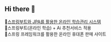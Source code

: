 ## Hi there 👋

🌱[스프링부트와 JPA를 활용한 온라인 학습관리 시스템](http://탄력적IP:PORT/루트디렉토리(프로젝트명)/)<br />
🌱스프링부트(온라인 학습) + Ai 추천서비스 적용<br />
🌱스프링 프레임워크를 활용한 온라인 휴대폰 판매 사이트
<!--
**gane2e/gane2e** is a ✨ _special_ ✨ repository because its `README.md` (this file) appears on your GitHub profile.

Here are some ideas to get you started:

- 🔭 I’m currently working on ...
- 🌱 I’m currently learning ...
- 👯 I’m looking to collaborate on ...
- 🤔 I’m looking for help with ...
- 💬 Ask me about ...
- 📫 How to reach me: ...
- 😄 Pronouns: ...
- ⚡ Fun fact: ...
-->
